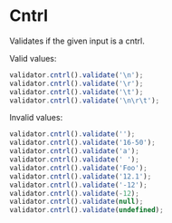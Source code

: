 # Cntrl

Validates if the given input is a cntrl.

Valid values:

```js
validator.cntrl().validate('\n');
validator.cntrl().validate('\r');
validator.cntrl().validate('\t');
validator.cntrl().validate('\n\r\t');
```

Invalid values:

```js
validator.cntrl().validate('');
validator.cntrl().validate('16-50');
validator.cntrl().validate('a');
validator.cntrl().validate(' ');
validator.cntrl().validate('Foo');
validator.cntrl().validate('12.1');
validator.cntrl().validate('-12');
validator.cntrl().validate(-12);
validator.cntrl().validate(null);
validator.cntrl().validate(undefined);
```
